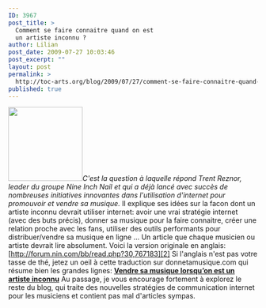 ```yaml
---
ID: 3967
post_title: >
  Comment se faire connaitre quand on est
  un artiste inconnu ?
author: Lilian
post_date: 2009-07-27 10:03:46
post_excerpt: ""
layout: post
permalink: >
  http://toc-arts.org/blog/2009/07/27/comment-se-faire-connaitre-quand-on-est-un-artiste-inconnu/
published: true
---
```

*[<img class="alignleft size-thumbnail wp-image-9095" title="trent-reznor" src="http://toc-arts.org/blog/wp-content/uploads/2009/07/trent-reznor-150x150.jpeg" alt="" width="150" height="150" />][1]C'est la question à laquelle répond Trent Reznor, leader du groupe Nine Inch Nail et qui a déjà lancé avec succès de nombreuses initiatives innovantes dans l'utilisation d'internet pour promouvoir et vendre sa musique.* Il explique ses idées sur la facon dont un artiste inconnu devrait utiliser internet: avoir une vrai stratégie internet (avec des buts précis), donner sa musique pour la faire connaitre, créer une relation proche avec les fans, utiliser des outils performants pour distribuer/vendre sa musique en ligne ... Un article que chaque musicien ou artiste devrait lire absolument. Voici la version originale en anglais: [http://forum.nin.com/bb/read.php?30,767183][2] Si l'anglais n'est pas votre tasse de thé, jetez un oeil à cette traduction sur donnetamusique.com qui résume bien les grandes lignes: **[Vendre sa musique lorsqu’on est un artiste inconnu][3]** Au passage, je vous encourage fortement à explorez le reste du blog, qui traite des nouvelles stratégies de communication internet pour les musiciens et contient pas mal d'articles sympas.

 [1]: http://toc-arts.org/blog/wp-content/uploads/2009/07/trent-reznor.jpeg
 [2]: http://forum.nin.com/bb/read.php?30,767183 "what new artists should do on the web"
 [3]: http://donnetamusique.com/2009/07/vendre-sa-musique-lorsquon-est-un-artiste-inconnu/ "vendre sa musique lorsqu'on est un artiste inconnu"